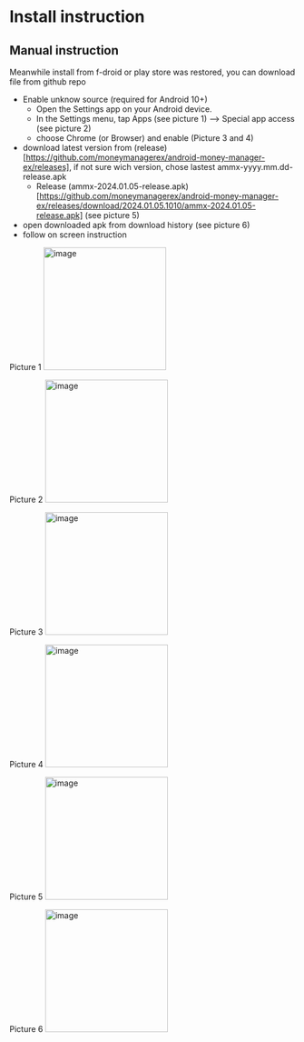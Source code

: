 # Install instruction

## Manual instruction

Meanwhile install from f-droid or play store was restored, you can download file from github repo

* Enable unknow source (required for Android 10+)
    * Open the Settings app on your Android device.
    * In the Settings menu, tap Apps (see picture 1) --> Special app access (see picture 2)
    * choose Chrome (or Browser) and enable (Picture 3 and 4)
* download latest version from (release)[https://github.com/moneymanagerex/android-money-manager-ex/releases], if not sure wich version, chose lastest ammx-yyyy.mm.dd-release.apk
    * Release (ammx-2024.01.05-release.apk)[https://github.com/moneymanagerex/android-money-manager-ex/releases/download/2024.01.05.1010/ammx-2024.01.05-release.apk] (see picture
        5)
* open downloaded apk from download history (see picture 6)
* follow on screen instruction

Picture 1
<img width="216" alt="image" src="https://github.com/moneymanagerex/android-money-manager-ex/assets/3205448/42110e12-f091-4bcc-89f6-0043d2e2b882">

Picture 2
<img width="216" alt="image" src="https://github.com/moneymanagerex/android-money-manager-ex/assets/3205448/65d51e6b-47bc-4a9f-8eab-3b599a6e8589">

Picture 3
<img width="216" alt="image" src="https://github.com/moneymanagerex/android-money-manager-ex/assets/3205448/e8ebd9b3-9af9-436c-bbe7-930aa91c8ab4">

Picture 4
<img width="216" alt="image" src="https://github.com/moneymanagerex/android-money-manager-ex/assets/3205448/c00c98e3-1935-40a3-844d-70f4a71e9fba">

Picture 5
<img width="216" alt="image" src="https://github.com/moneymanagerex/android-money-manager-ex/assets/3205448/f15c6ed6-39db-4437-8d04-61556a769703">

Picture 6
<img width="216" alt="image" src="https://github.com/moneymanagerex/android-money-manager-ex/assets/3205448/e80c27fe-5510-4a68-9ec1-fa2fa47ca508">

